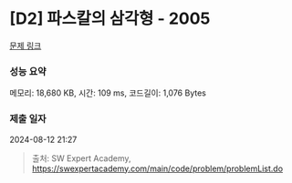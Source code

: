 # [D2] 파스칼의 삼각형 - 2005 

[문제 링크](https://swexpertacademy.com/main/code/problem/problemDetail.do?contestProbId=AV5P0-h6Ak4DFAUq) 

### 성능 요약

메모리: 18,680 KB, 시간: 109 ms, 코드길이: 1,076 Bytes

### 제출 일자

2024-08-12 21:27



> 출처: SW Expert Academy, https://swexpertacademy.com/main/code/problem/problemList.do